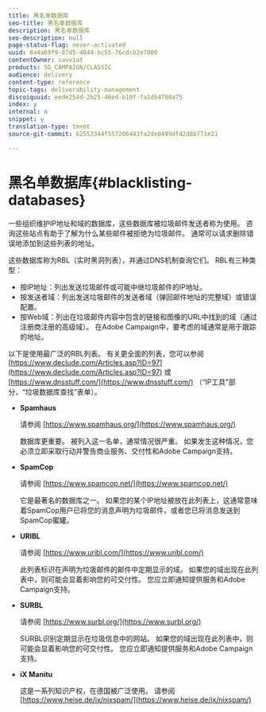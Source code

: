 ```yaml
---
title: 黑名单数据库
seo-title: 黑名单数据库
description: 黑名单数据库
seo-description: null
page-status-flag: never-activated
uuid: 8a4a69f9-87d5-4044-bc55-76cdcb2e7800
contentOwner: sauviat
products: SG_CAMPAIGN/CLASSIC
audience: delivery
content-type: reference
topic-tags: deliverability-management
discoiquuid: eede254d-2b25-46ed-b10f-fa1d54780a75
index: y
internal: n
snippet: y
translation-type: tm+mt
source-git-commit: 62553344f557206443fa2de0499df42d8b771e21

---
```



# 黑名单数据库{#blacklisting-databases}

一些组织维护IP地址和域的数据库，这些数据库被垃圾邮件发送者称为使用。 咨询这些站点有助于了解为什么某些邮件被拒绝为垃圾邮件。 通常可以请求删除错误地添加到这些列表的地址。

这些数据库称为RBL（实时黑洞列表），并通过DNS机制查询它们。 RBL有三种类型：

* 按IP地址：列出发送垃圾邮件或可能中继垃圾邮件的IP地址。
* 按发送者域：列出发送垃圾邮件的发送者域（弹回邮件地址的完整域）或错误配置。
* 按Web域：列出在垃圾邮件内容中包含的链接和图像的URL中找到的域（通过注册商注册的高级域）。 在Adobe Campaign中，要考虑的域通常是用于跟踪的地址。

以下是使用最广泛的RBL列表。 有关更全面的列表，您可以参阅 [https://www.declude.com/Articles.asp?ID=97](https://www.declude.com/Articles.asp?ID=97) 或 [https://www.dnsstuff.com/](https://www.dnsstuff.com/) （“IP工具”部分，“垃圾数据库查找”表单）。

* **Spamhaus**

   请参阅 [https://www.spamhaus.org/](https://www.spamhaus.org/)

   数据库更重要。 被列入这一名单，通常情况很严重。 如果发生这种情况，您必须立即采取行动并警告商业服务、交付性和Adobe Campaign支持。

* **SpamCop**

   请参阅 [https://www.spamcop.net/](https://www.spamcop.net/)

   它是最著名的数据库之一。 如果您的某个IP地址被放在此列表上，这通常意味着SpamCop用户已将您的消息声明为垃圾邮件，或者您已将消息发送到SpamCop蜜罐。

* **URIBL**

   请参阅 [https://www.uribl.com/](https://www.uribl.com/)

   此列表标识在声明为垃圾邮件的邮件中定期显示的域。 如果您的域出现在此列表中，则可能会显着影响您的可交付性。 您应立即通知提供服务和Adobe Campaign支持。

* **SURBL**

   请参阅 [https://www.surbl.org/](https://www.surbl.org/)

   SURBL识别定期显示在垃圾信息中的网站。 如果您的域出现在此列表中，则可能会显着影响您的可交付性。 您应立即通知提供服务和Adobe Campaign支持。

* **iX Manitu**

   这是一系列知识产权，在德国被广泛使用。 请参阅 [https://www.heise.de/ix/nixspam/](https://www.heise.de/ix/nixspam/)

<!--* SORBS

  [https://www.nl.sorbs.net](https://www.nl.sorbs.net) compiles a list of IP addresses that are reputed to be dynamic IP address (i.e. attributed temporarily to ISP subscribers) or "open relay" addresses. Certain domains check whether the IP address of a sender is not listed on this site before accepting email. Checking the IP addresses on this site can prove useful.-->
